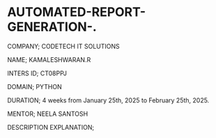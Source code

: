 # AUTOMATED-REPORT-GENERATION-.

COMPANY; CODETECH IT SOLUTIONS

NAME; KAMALESHWARAN.R

INTERS ID; CT08PPJ

DOMAIN; PYTHON

DURATION; 4 weeks  from January 25th, 2025 to February 25th, 2025.  

MENTOR; NEELA SANTOSH

DESCRIPTION EXPLANATION;


